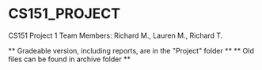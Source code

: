 # CS151_PROJECT
CS151 Project 1
Team Members: Richard M., Lauren M., Richard T.


** Gradeable version, including reports, are in the "Project" folder **
** Old files can be found in archive folder **
